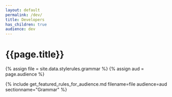 ```yaml
---
layout: default
permalink: /dev/
title: Developers
has_children: true
audience: dev
---
```

# {{page.title}}

{% assign file = site.data.stylerules.grammar %}
{% assign aud = page.audience %}

{% include get_featured_rules_for_audience.md filename=file audience=aud sectionname="Grammar" %}